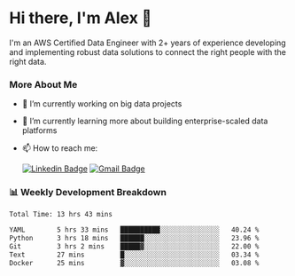 # Hi there, I'm Alex  👋

I'm an AWS Certified Data Engineer with 2+ years of experience developing and implementing robust data solutions to connect the right people with the right data. 

### More About Me

- 🔭 I’m currently working on big data projects
- 🌱 I’m currently learning more about building enterprise-scaled data platforms
- 📫 How to reach me:

  [![Linkedin Badge](https://img.shields.io/badge/LinkedIn-0077B5?style=for-the-badge&logo=linkedin&logoColor=white)](https://www.linkedin.com/in/itsalexchen) [![Gmail Badge](https://img.shields.io/badge/Gmail-D14836?style=for-the-badge&logo=gmail&logoColor=white)](mailto:itsalexchen@gmail.com)




### 📊 Weekly Development Breakdown
<!--START_SECTION:waka-->

```txt
Total Time: 13 hrs 43 mins

YAML        5 hrs 33 mins   ██████████░░░░░░░░░░░░░░░   40.24 %
Python      3 hrs 18 mins   ██████░░░░░░░░░░░░░░░░░░░   23.96 %
Git         3 hrs 2 mins    █████▓░░░░░░░░░░░░░░░░░░░   22.00 %
Text        27 mins         █░░░░░░░░░░░░░░░░░░░░░░░░   03.34 %
Docker      25 mins         ▓░░░░░░░░░░░░░░░░░░░░░░░░   03.08 %
```

<!--END_SECTION:waka-->
